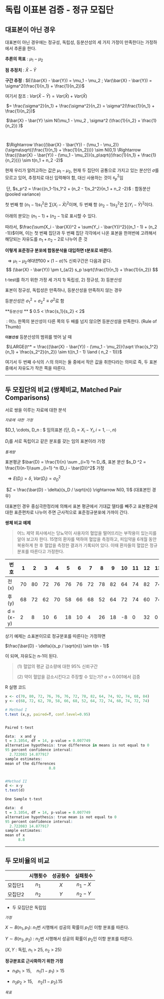 # 독립 이표본 검증 - 정규 모집단

## 대표본이 아닌 경우



대표본이 아닌 경우에는 정규성, 독립성, 등분산성의 세 가지 가정이 만족한다는 가정하에서 추론을 한다.

**추론의 목표** :  $\mu_1 - \mu_2$

**점 추정치** : $\bar{X} - \bar{Y}$

**구간 추정** : $E(\bar{X} - \bar{Y}) = \mu_1 - \mu_2   ;   Var(\bar{X} - \bar{Y}) = \sigma^2(\frac{1}{n_1} + \frac{1}{n_2})$

여기서 참조 : $Var(\bar{X} - \bar{Y}) = Var(\bar{X}) + Var(\bar{X})$

​                                           $= \frac{\sigma^2}{n_1} + \frac{\sigma^2}{n_2} = \sigma^2(\frac{1}{n_1} + \frac{1}{n_2})$

​                     $\bar{X} - \bar{Y} \sim N(\mu_1 - \mu_2 , \sigma^2 (\frac{1}{n_2} + \frac{1}{n_2}) )$

​                   

​                     $\Rightarrow \frac{(\bar{X} - \bar{Y}) - (\mu_1 - \mu_2)}{\sigma\sqrt{(\frac{1}{n_1} + \frac{1}{n_2})}} \sim N(0,1) \Rightarrow \frac{(\bar{X} - \bar{Y}) - (\mu_1 - \mu_2)}{s_p\sqrt{(\frac{1}{n_1} + \frac{1}{n_2})}} \sim t(n_1 + n_2 -2)$

현재 우리가 알려고하는 값은 $\mu_1 - \mu_2$, 현재 두 집단이 공통으로 가지고 있는 분산인 $\sigma$를 모르고 있어, 추정치로 대신 입력해야 함, 대신 사용하는 것이 $s_p^2$임

​               단, $s_p^2 = \frac{(n_1-1)s_1^2 + (n_2 - 1)s_2^2}{n_1 + n_2 -2}$ : 합동분산(pooled variance)

첫 번째 항 $(n_1 - 1)s_1^2$은 $\sum (X_i - \bar{X})^2$이며, 두 번째 항 $(n_2 - 1)s_2^2$은 $\sum (Y_i - \bar{Y})^2$이다. 

아래의 분모는 $(n_1 - 1) + (n_2 -1)$로 표시할 수 있다.

따라서, $\frac{\sum(X_i - \bar{X})^2 + \sum(Y_i - \bar{Y})^2}{(n_1 - 1) + (n_2 -1)}$이며, 이는 첫 번째 집단과 두 번째 집단 각각에서 나온 표본을 한꺼번에 고려해서 해당되는 자유도를  $n_1 + n_2 -2$로 나누어 준 것

**이렇게 표준정규 분포에 합동분삭을 대입하면 t분포로 바뀐다.**

​                $\Rightarrow \mu_1 - \mu_2 에 대한 100 \times (1 - \alpha)\%$  신뢰구간은 다음과 같다.
$$
(\bar{X} - \bar{Y}) \pm t_{a/2} s_p \sqrt{\frac{1}{n_1} + \frac{1}{n_2}}
$$


t-test를 하기 위한 가정 세 가지 1) 독립성, 2) 정규성, 3) 등분산성



표본이 정규성, 독립성은 만족하나, 등분산성을 만족하지 않는 경우

등분산성은 $\sigma_1^2 = \sigma_2^2 \equiv \sigma^2$로 함

**`등분산성` ** $ 0.5 < \frac{s_1}{s_2} < 2$  

​             : 어느 한쪽의 분산성이 다른 쪽의 두 배를 넘지 않으면 등분산성을 만족한다.                 (Rule of Thumb)

**`이분산성`**  등분산성의 범위를 벗어 날 때

​               $\LARGE{t^* = \frac{(\bar{X} - \bar{Y}) - (\mu_1 - \mu_2)}{\sqrt \frac{s_1^2}{n_1} + \frac{s_2^2}{n_2}} \sim t((n_1 - 1) \land ( n_2 - 1))}$ 

여기서 두 번째 수식의 $\land$의 의미는 둘 중에서 작은 값을 취한다라는 의미로 즉, 두 표본 중에서 자유도가 작은 쪽을 따른다.

---

## 두 모집단의 비교 (쌍체비교, Matched Pair Comparisons)

서로 쌍을 이루는 자료에 대한 분석 

*`자료에 대한 가정`* 

$D_1, \cdots, D_n : $ 임의표본 (단, $D_i = X_i - Y_i , i = 1, \cdots, n$)

$D_i$를 서로 독립이고 같은 분포를 갖는 임의 표본이라 가정

*`통계량`* 

표본평균 $\bar{D} = \frac{1}{n} \sum _{i=1} ^n D_i$,             표본 분산 $s_D ^2 = \frac{1}{n-1}\sum _{i=1} ^n (D_i - \bar{D})^2$ 가정

​          $\Rightarrow  E(D_i) = \delta$,         $Var(D_i) = \sigma_D ^2$

​              $Z = \frac{\bar{D} - \delta}{s_D / \sqrt{n}} \rightarrow N(0, 1)$ (대표본인 경우)

대표본인 경우 중심극한정리에 의해서 표본 평균에서 기대값 델타를 빼주고 표본평균에 대한 표준편차로 나누어 주면  근사적으로 표준정규분포에 가까이 간다. 



**쌍체 비교 예제**

> 어느 제약 회사에서는 당뇨약이 사용자의 혈압을 떨어뜨리는 부작용이 있는지를 알아 보고자 한다.  15명의 환자를 택하여 혈압을 측정하고, 피임약을 6개월 동안 복용하게 한 후 혈압을 측정한 결과가 기록되어 있다. 이때 환자들의 혈압은 정규분포를 따른다고 가정한다. 



| 번호      | 1    | 2    | 3    | 4    | 5    | 6    | 7    | 8    | 9    | 10   | 11   | 12   | 13   | 14   | 15   |
| --------- | ---- | ---- | ---- | ---- | ---- | ---- | ---- | ---- | ---- | ---- | ---- | ---- | ---- | ---- | ---- |
| 전(x)     | 70   | 80   | 72   | 76   | 76   | 76   | 72   | 78   | 82   | 64   | 74   | 82   | 74   | 68   | 84   |
| 후(y)     | 68   | 72   | 62   | 70   | 58   | 66   | 68   | 52   | 64   | 72   | 74   | 60   | 74   | 72   | 74   |
| d = (x-y) | 2    | 8    | 10   | 6    | 18   | 10   | 4    | 26   | 18   | -8   | 0    | 32   | 0    | -4   | 10   |



상기 예제는 소표본이므로 정규분포를 따른다는 가정하면

$\frac{\bar{D} - \delta}{s_p / \sqrt{n}} \sim t(n - 1)$

이 되며, 자유도는 n-1이 된다. 

> (1) 혈압의 평균 감소량에 대한 95% 신뢰구간
>
> (2) 약이 혈압을 감소시킨다고 주장할 수 있는가? $\alpha$ = 0.001에서 검증

R 실행 코드

~~~R
x <- c(70, 80, 72, 76, 76, 76, 72, 78, 82, 64, 74, 92, 74, 68, 84)
y <- c(68, 72, 62, 70, 58, 66, 68, 52, 64, 72, 74, 60, 74, 72, 74)

# Method I
t.test (x,y, paired=T, conf.level=0.95)


Paired t-test

data:  x and y
t = 3.1054, df = 14, p-value = 0.007749
alternative hypothesis: true difference in means is not equal to 0
95 percent confidence interval:
  2.722083 14.877917
sample estimates:
mean of the differences 
                    8.8 


#Method II
d <- x-y
t.test(d)

One Sample t-test

data:  d
t = 3.1054, df = 14, p-value = 0.007749
alternative hypothesis: true mean is not equal to 0
95 percent confidence interval:
  2.722083 14.877917
sample estimates:
mean of x 
      8.8 
~~~





---

## 두 모비율의 비교

|         | 시행횟수 | 성공횟수 | 실패횟수  |
| :-----: | :------: | :------: | :-------: |
| 모집단1 |  $n_1$   |   $X$    | $n_1 - X$ |
| 모집단2 |  $n_2$   |   $Y$    | $n_2 - Y$ |

* 두 모집단은 독립임

*`가정`*

$X \sim B(n_1 , p_1)​$ : $n_1​$번 시행해서 성공의 확률이 $p_1​$인 이항 분포를 따른다.

$Y \sim B(n_2 , p_2)$ : $n_2$번 시행해서 성공의 확률이 $p_2$인 이항 분포를 따른다.

($X, Y$ : 독립, $n_1$ > 25, $n_2$ > 25)

**정규분포로 근사화하기 위한 가정**

* $n_1 p_1 > 15, \quad n_1(1 - p_1) > 15$

* $n_2 p_2 > 15, \quad n_2(1 - p_2) . 15$



*`목표`*









